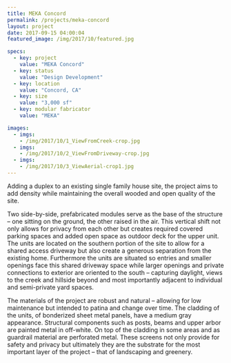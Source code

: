 ```yaml
---
title: MEKA Concord
permalink: /projects/meka-concord
layout: project
date: 2017-09-15 04:00:04
featured_image: /img/2017/10/featured.jpg

specs:
  - key: project
    value: "MEKA Concord"
  - key: status
    value: "Design Development"
  - key: location
    value: "Concord, CA"
  - key: size
    value: "3,000 sf"
  - key: modular fabricator
    value: "MEKA"

images:
  - imgs: 
    - /img/2017/10/1_ViewFromCreek-crop.jpg
  - imgs: 
    - /img/2017/10/2_ViewFromDriveway-crop.jpg
  - imgs: 
    - /img/2017/10/3_ViewAerial-crop1.jpg
---
```


Adding a duplex to an existing single family house site, the project aims to add density while maintaining the overall wooded and open quality of the site.

Two side-by-side, prefabricated modules serve as the base of the structure – one sitting on the ground, the other raised in the air. This vertical shift not only allows for privacy from each other but creates required covered parking spaces and added open space as outdoor deck for the upper unit. The units are located on the southern portion of the site to allow for a shared access driveway but also create a generous separation from the existing home. Furthermore the units are situated so entries and smaller openings face this shared driveway space while larger openings and private connections to exterior are oriented to the south – capturing daylight, views to the creek and hillside beyond and most importantly adjacent to individual and semi-private yard spaces.

The materials of the project are robust and natural – allowing for low maintenance but intended to patina and change over time. The cladding of the units, of bonderized sheet metal panels, have a medium gray appearance. Structural components such as posts, beams and upper arbor are painted metal in off-white. On top of the cladding in some areas and as guardrail material are perforated metal. These screens not only provide for safety and privacy but ultimately they are the substrate for the most important layer of the project – that of landscaping and greenery.
